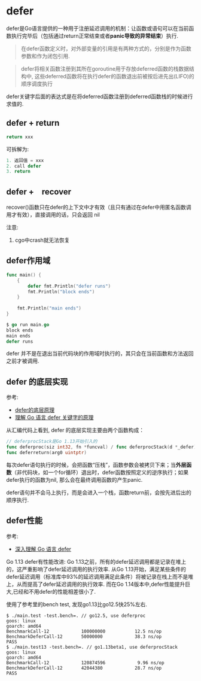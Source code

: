 # defer
defer是Go语言提供的一种用于注册延迟调用的机制：让函数或语句可以在当前函数执行完毕后（包括通过return正常结束或者**panic导致的异常结束**）执行.

> 在defer函数定义时，对外部变量的引用是有两种方式的，分别是作为函数参数和作为闭包引用.

> defer将相关函数注册到其所在goroutine用于存放deferred函数的栈数据结构中, 这些deferred函数将在执行defer的函数退出前被按后进先出(LIFO)的顺序调度执行

defer关键字后面的表达式是在将deferred函数注册到deferred函数栈的时候进行求值的.

## defer + return
```go
return xxx
```

可拆解为:
```go
1. 返回值 = xxx
2. call defer
3. return
```

## defer +　recover
recover()函数只在defer的上下文中才有效（且只有通过在defer中用匿名函数调用才有效），直接调用的话，只会返回 nil

注意:
1. cgo中crash就无法恢复

## defer作用域
```go
func main() {
    {
        defer fmt.Println("defer runs")
        fmt.Println("block ends")
    }
    
    fmt.Println("main ends")
}

$ go run main.go
block ends
main ends
defer runs
```

defer 并不是在退出当前代码块的作用域时执行的，其只会在当前函数和方法返回之前才被调用.


## defer 的底层实现
参考:
- [defer的底层原理](https://golang.org/ref/spec#Defer_statements)
- [理解 Go 语言 defer 关键字的原理](https://draveness.me/golang-defer)

从汇编代码上看到, defer 的底层实现主要由两个函数构成：
```go
// deferprocStack是Go 1.13开始引入的
func deferproc(siz int32, fn *funcval) / func deferprocStack(d *_defer)
func deferreturn(arg0 uintptr)
```

每次defer语句执行的时候，会把函数“压栈”，函数参数会被拷贝下来；当**外层函数**（非代码块，如一个for循环）退出时，defer函数按照定义的逆序执行；如果defer执行的函数为nil, 那么会在最终调用函数的产生panic.

defer语句并不会马上执行，而是会进入一个栈，函数return前，会按先进后出的顺序执行.

## defer性能
参考:
- [深入理解 Go 语言 defer](https://zhuanlan.zhihu.com/p/63354092)

Go 1.13 defer有性能改进:
Go 1.13之前，所有的defer延迟调用都是记录在堆上的，这严重影响了defer延迟调用的执行效率. 从Go 1.13开始，满足某些条件的defer延迟调用（标准库中93%的延迟调用满足此条件）将被记录在栈上而不是堆上，从而提高了defer延迟调用的执行效率.
而在Go 1.14版本中,defer性能提升巨大,已经和不用defer的性能相差很小了.

使用了参考里的bench test, 发现go1.13比go12.5快25%左右.
```
$ ./main.test -test.bench=. // go12.5, use deferproc
goos: linux
goarch: amd64
BenchmarkCall-12         	100000000	        12.5 ns/op
BenchmarkDeferCall-12    	50000000	        38.3 ns/op
PASS
$ ./main.test13 -test.bench=. // go1.13beta1, use deferprocStack
goos: linux
goarch: amd64
BenchmarkCall-12         	120874596	         9.96 ns/op
BenchmarkDeferCall-12    	42044380	        28.7 ns/op
PASS
```

